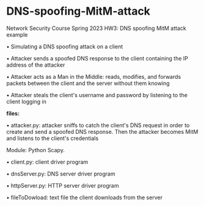 # DNS-spoofing-MitM-attack
Network Security Course Spring 2023 HW3: DNS spoofing MitM attack example

• Simulating a DNS spoofing attack on a client

• Attacker sends a spoofed DNS response to the client containing the IP address of the attacker

• Attacker acts as a Man in the Middle: reads, modifies, and forwards packets between the client and the server without them knowing

• Attacker steals the client's username and password by listening to the client logging in

**files:**

• attacker.py:
attacker sniffs to catch the client's DNS request in order to create and send a spoofed DNS response. Then the attacker becomes MitM and listens to the client's credentials

Module: Python Scapy. 

• client.py: client driver program

• dnsServer.py: DNS server driver program

• httpServer.py: HTTP server driver program

• fileToDowload: text file the client downloads from the server
